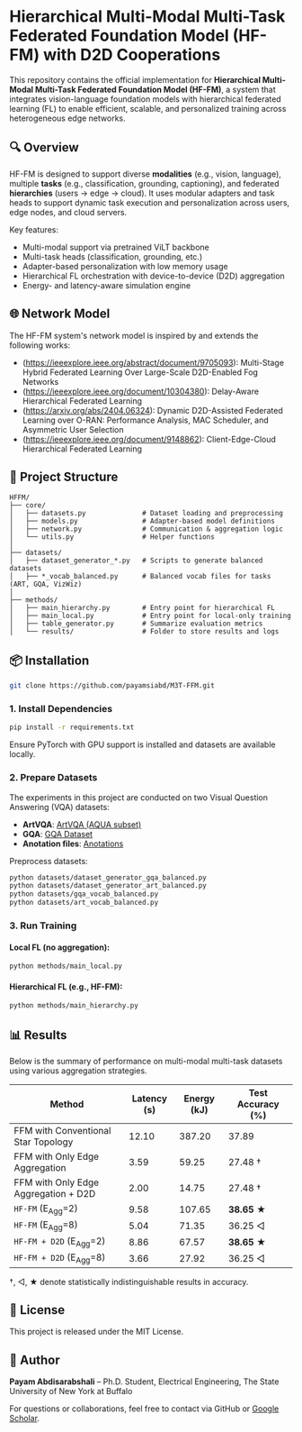 # Hierarchical Multi-Modal Multi-Task Federated Foundation Model (HF-FM) with D2D Cooperations

This repository contains the official implementation for **Hierarchical Multi-Modal Multi-Task Federated Foundation Model (HF-FM)**, a system that integrates vision-language foundation models with hierarchical federated learning (FL) to enable efficient, scalable, and personalized training across heterogeneous edge networks.

## 🔍 Overview

HF-FM is designed to support diverse **modalities** (e.g., vision, language), multiple **tasks** (e.g., classification, grounding, captioning), and federated **hierarchies** (users → edge → cloud). It uses modular adapters and task heads to support dynamic task execution and personalization across users, edge nodes, and cloud servers.

Key features:

- Multi-modal support via pretrained ViLT backbone
- Multi-task heads (classification, grounding, etc.)
- Adapter-based personalization with low memory usage
- Hierarchical FL orchestration with device-to-device (D2D) aggregation
- Energy- and latency-aware simulation engine

## 🌐 Network Model

The HF-FM system's network model is inspired by and extends the following works:

- (https://ieeexplore.ieee.org/abstract/document/9705093): Multi-Stage Hybrid Federated Learning Over Large-Scale D2D-Enabled Fog Networks
- (https://ieeexplore.ieee.org/document/10304380): Delay-Aware Hierarchical Federated Learning
- (https://arxiv.org/abs/2404.06324): Dynamic D2D-Assisted Federated Learning over O-RAN: Performance Analysis, MAC Scheduler, and Asymmetric User Selection
- (https://ieeexplore.ieee.org/document/9148862): Client-Edge-Cloud Hierarchical Federated Learning

## 📁 Project Structure

```
HFFM/
├── core/
│   ├── datasets.py              # Dataset loading and preprocessing
│   ├── models.py                # Adapter-based model definitions
│   ├── network.py               # Communication & aggregation logic
│   └── utils.py                 # Helper functions
│
├── datasets/
│   ├── dataset_generator_*.py   # Scripts to generate balanced datasets
│   ├── *_vocab_balanced.py      # Balanced vocab files for tasks (ART, GQA, VizWiz)
│
├── methods/
│   ├── main_hierarchy.py        # Entry point for hierarchical FL
│   ├── main_local.py            # Entry point for local-only training
│   ├── table_generator.py       # Summarize evaluation metrics
│   └── results/                 # Folder to store results and logs
```

## 📦 Installation

```bash
git clone https://github.com/payamsiabd/M3T-FFM.git
```

### 1. Install Dependencies

```bash
pip install -r requirements.txt
```

Ensure PyTorch with GPU support is installed and datasets are available locally.

### 2. Prepare Datasets
The experiments in this project are conducted on two Visual Question Answering (VQA) datasets:

- **ArtVQA**: [ArtVQA (AQUA subset)](https://github.com/noagarcia/ArtVQA/tree/master/AQUA)
- **GQA**: [GQA Dataset](https://cs.stanford.edu/people/dorarad/gqa/download.html)
- **Anotation files**: [Anotations](https://drive.google.com/drive/folders/1wlx22Y8KGPmrRFELj2su8CSU5dM0Iu_1?usp=drive_link)
  
Preprocess datasets:

```bash
python datasets/dataset_generator_gqa_balanced.py
python datasets/dataset_generator_art_balanced.py
python datasets/gqa_vocab_balanced.py
python datasets/art_vocab_balanced.py
```

### 3. Run Training

#### Local FL (no aggregation):
```bash
python methods/main_local.py
```

#### Hierarchical FL (e.g., HF-FM):
```bash
python methods/main_hierarchy.py
```

## 📊 Results

Below is the summary of performance on multi-modal multi-task datasets using various aggregation strategies.

| **Method**                              | **Latency (s)** | **Energy (kJ)** | **Test Accuracy (%)** |
|----------------------------------------|-----------------|-----------------|------------------------|
| FFM with Conventional Star Topology    | 12.10           | 387.20          | 37.89                  |
| FFM with Only Edge Aggregation         | 3.59            | 59.25           | 27.48 †                |
| FFM with Only Edge Aggregation + D2D   | 2.00            | 14.75           | 27.48 †                |
| `HF-FM` (E<sub>Agg</sub>=2)            | 9.58            | 107.65          | **38.65** ★            |
| `HF-FM` (E<sub>Agg</sub>=8)            | 5.04            | 71.35           | 36.25 ◁                |
| `HF-FM + D2D` (E<sub>Agg</sub>=2)      | 8.86            | 67.57           | **38.65** ★            |
| `HF-FM + D2D` (E<sub>Agg</sub>=8)      | 3.66            | 27.92           | 36.25 ◁                |

†, ◁, ★ denote statistically indistinguishable results in accuracy.

## 📄 License

This project is released under the MIT License.

## 👤 Author

**Payam Abdisarabshali** – Ph.D. Student, Electrical Engineering, The State University of New York at Buffalo

For questions or collaborations, feel free to contact via GitHub or [Google Scholar](https://scholar.google.com/citations?user=ksQpR00AAAAJ&hl=en).

